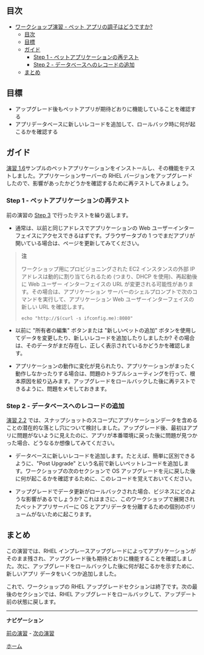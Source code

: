 ## 目次

- [ワークショップ演習 - ペット アプリの調子はどうですか?](#workshop-exercise---how-is-the-pet-app-doing)
  - [目次](#目次)
  - [目標](#目標)
  - [ガイド](#ガイド)
    - [Step 1 - ペットアプリケーションの再テスト](#step-1---ペットアプリケーションの再テスト)
    - [Step 2 - データベースへのレコードの追加](#step-2---データベースへのレコードの追加)
  - [まとめ](#まとめ)

## 目標

* アップグレード後もペットアプリが期待どおりに機能していることを確認する
* アプリデータベースに新しいレコードを追加して、ロールバック時に何が起こるかを確認する

## ガイド

[演習 1.6](../1.6-my-pet-app/README.ja.md)サンプルのペットアプリケーションをインストールし、その機能をテストしました。アプリケーションサーバーの RHEL バージョンをアップグレードしたので、影響があったかどうかを確認するために再テストしてみましょう。

### Step 1 - ペットアプリケーションの再テスト

前の演習の [Step 3](../1.6-my-pet-app/README.md#step-3---ペットアプリケーションのテスト) で行ったテストを繰り返します。

- 通常は、以前と同じアドレスでアプリケーションの Web ユーザーインターフェイスにアクセスできるはずです。ブラウザータブの 1 つでまだアプリが開いている場合は、ページを更新してみてください。

> **注**
>
> ワークショップ用にプロビジョニングされた EC2 インスタンスの外部 IP アドレスは動的に割り当てられるため (つまり、DHCP を使用)、再起動後に Web ユーザー インターフェイスの URL が変更される可能性があります。その場合は、アプリケーション サーバーのシェルプロンプトで次のコマンドを実行して、アプリケーション Web ユーザーインターフェイスの新しい URL を確認します。
>
> ```
> echo "http://$(curl -s ifconfig.me):8080"
> ```

- 以前に "所有者の編集" ボタンまたは "新しいペットの追加" ボタンを使用してデータを変更したり、新しいレコードを追加したりしましたか? その場合は、そのデータがまだ存在し、正しく表示されているかどうかを確認します。

- アプリケーションの動作に変化が見られたり、アプリケーションがまったく動作しなかったりする場合は、問題のトラブルシューティングを行って、根本原因を絞り込みます。アップグレードをロールバックした後に再テストできるように、問題をメモしておきます。

### Step 2 - データベースへのレコードの追加

[演習 2.2](../2.2-snapshots/README.ja.md) では、スナップショットのスコープにアプリケーションデータを含めることの潜在的な落とし穴について検討しました。アップグレード後、最初はアプリに問題がないように見えたのに、アプリが本番環境に戻った後に問題が見つかった場合、どうなるか想像してみてください。

- データベースに新しいレコードを追加します。たとえば、簡単に区別できるように、"Post Upgrade" という名前で新しいペットレコードを追加します。ワークショップの次のセクションで OS アップグレードを元に戻した後に何が起こるかを確認するために、このレコードを覚えておいてください。

- アップグレードでデータ更新がロールバックされた場合、ビジネスにどのような影響があるでしょうか? これはまさに、このワークショップで展開されたペットアプリサーバーに OS とアプリデータを分離するための個別のボリュームがないために起こります。

## まとめ

この演習では、RHEL インプレースアップグレードによってアプリケーションがそのまま残され、アップグレード後も期待どおりに機能することを確認しました。次に、アップグレードをロールバックした後に何が起こるかを示すために、新しいアプリ データをいくつか追加しました。

これで、ワークショップの RHEL アップグレードセクションは終了です。次の最後のセクションでは、RHEL アップグレードをロールバックして、アップデート前の状態に戻します。

---

**ナビゲーション**

[前の演習](../2.3-check-upg/README.ja.md) - [次の演習](../3.1-rm-rf/README.ja.md)

[ホーム](../README.ja.md)
